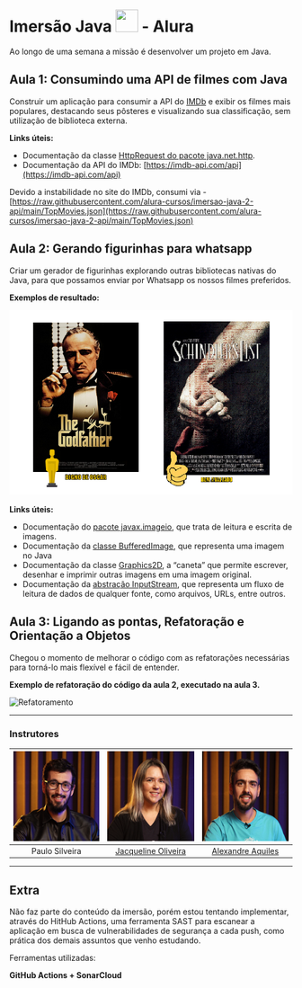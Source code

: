 # Imersão Java <img src="https://cdn.jsdelivr.net/gh/devicons/devicon/icons/java/java-original.svg" width="40" height="40" /> - Alura

Ao longo de uma semana a missão é desenvolver um projeto em Java.

## Aula 1: Consumindo uma API de filmes com Java

Construir um aplicação para consumir a API do [IMDb](https://www.imdb.com/) e exibir os filmes mais populares, destacando seus pôsteres e visualizando sua classificação, sem utilização de biblioteca externa.

**Links úteis:**

- Documentação da classe [HttpRequest do pacote java.net.http](https://docs.oracle.com/en/java/javase/17/docs/api/java.net.http/java/net/http/HttpRequest.html).
- Documentação da API do IMDb: [https://imdb-api.com/api](https://imdb-api.com/api)

Devido a instabilidade no site do IMDb, consumi via -   [https://raw.githubusercontent.com/alura-cursos/imersao-java-2-api/main/TopMovies.json](https://raw.githubusercontent.com/alura-cursos/imersao-java-2-api/main/TopMovies.json)

## Aula 2: Gerando figurinhas para whatsapp

Criar um gerador de figurinhas explorando outras bibliotecas nativas do Java, para que possamos enviar por Whatsapp os nossos filmes preferidos.

**Exemplos de resultado:**

![Resultado aula 2](https://github.com/brunoesm07/imersao-java-2023/blob/8d21cb8d685a47917c3d5df6e7f3703a2187063f/Consumindo-uma-API-com-Java/assets/aula%202%20-%20exemplo.png)

**Links úteis:**

- Documentação do [pacote javax.imageio](https://docs.oracle.com/en/java/javase/17/docs/api/java.desktop/javax/imageio/package-summary.html), que trata de leitura e escrita de imagens.
- Documentação da [classe BufferedImage](https://docs.oracle.com/en/java/javase/17/docs/api/java.desktop/java/awt/image/BufferedImage.html), que representa uma imagem no Java
- Documentação da classe [Graphics2D](https://docs.oracle.com/en/java/javase/17/docs/api/java.desktop/java/awt/Graphics2D.html), a “caneta” que permite escrever, desenhar e imprimir outras imagens em uma imagem original.
- Documentação da [abstração InputStream](https://docs.oracle.com/en/java/javase/17/docs/api/java.base/java/io/InputStream.html), que representa um fluxo de leitura de dados de qualquer fonte, como arquivos, URLs, entre outros.

## Aula 3: Ligando as pontas, Refatoração e Orientação a Objetos

Chegou o momento de melhorar o código com as refatorações necessárias para torná-lo mais flexível e fácil de entender.

**Exemplo de refatoração do código da aula 2, executado na aula 3.**

![Refatoramento](https://)

---

### Instrutores

|<img src="https://github.com/brunoesm07/imersao-java-2023/blob/a9e877af39c60864d9dbaf894b2ce09c3ebd9ca2/Consumindo-uma-API-com-Java/assets/Paulo.png" width="160" height="160" /> | <img src="https://github.com/brunoesm07/imersao-java-2023/blob/a9e877af39c60864d9dbaf894b2ce09c3ebd9ca2/Consumindo-uma-API-com-Java/assets/jacqueline.png" width="160" height="160" /> | <img src="https://github.com/brunoesm07/imersao-java-2023/blob/a9e877af39c60864d9dbaf894b2ce09c3ebd9ca2/Consumindo-uma-API-com-Java/assets/alexandre.png" width="160" height="160" /> | 
| :-----: | :-----: | :-----: |
| Paulo Silveira | [Jacqueline Oliveira](https://github.com/jacqueline-oliveira)| [Alexandre Aquiles](https://github.com/alexandreaquiles) |

---

## Extra

Não faz parte do conteúdo da imersão, porém estou tentando implementar, através do HitHub Actions, uma ferramenta SAST para escanear a aplicação em busca de vulnerabilidades de segurança a cada push, como prática dos demais assuntos que venho estudando.

Ferramentas utilizadas: 

**GitHub Actions + SonarCloud**
